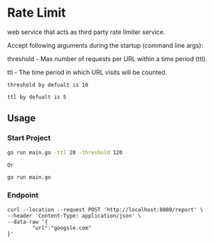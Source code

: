 # Rate Limit

web service that acts as third party rate limiter service.

Accept following arguments during the startup (command line args):

threshold - Max number of requests per URL within a time period (ttl).

ttl - The time period in which URL visits will be counted.

````
threshold by defualt is 10

ttl by defualt is 5
````

## Usage

### Start Project

```bash
go run main.go -ttl 20 -threshold 120

Or

go run main.go
```

### Endpoint
````
curl --location --request POST 'http://localhost:8080/report' \
--header 'Content-Type: application/json' \
--data-raw '{
		"url":"googsle.com"
}'
````
